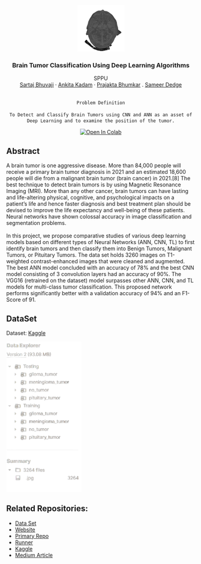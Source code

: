 <br />
<div align="center">
  <a href="https://github.com/SartajBhuvaji/Data-Science-Project/tree/main/">
    <img src="https://github.com/SartajBhuvaji/Brain-Tumor-Classification-Using-Deep-Learning-Algorithms/blob/master/ReadMe_files/MRI-animinated.gif" alt="logo" width="125" height="125">
  </a>

<h3 align="center">Brain Tumor Classification Using Deep Learning Algorithms</h3>

  <p align="center">
    SPPU
    <br />
    <a href="https://github.com/SartajBhuvaji">Sartaj Bhuvaji</a>
    ·
    <a href="https://github.com/kadamankitaa">Ankita Kadam</a>
    ·
    <a href="https://www.linkedin.com/in/prajakta-bhumkar-51703220a/">Prajakta Bhumkar</a>
    .
    <a href = "https://www.linkedin.com/in/sameer-dedge/">Sameer Dedge</a><br><br>
    
    Problem Definition
    
    To Detect and Classify Brain Tumors using CNN and ANN as an asset of Deep Learning and to examine the position of the tumor.
  </p>
</div>




<div align = "center">
  
[![Open In Colab](https://colab.research.google.com/assets/colab-badge.svg)](https://colab.research.google.com/drive/1yHKKk8I4QfKc1qv2cXCNbgIiUtBRk1rF?usp=sharing)
<br>
</div>
  
## Abstract
<p>
A brain tumor is one aggressive disease. More than 84,000 people will receive a primary brain tumor diagnosis in 2021 and an estimated 18,600 people will die from a malignant brain tumor (brain cancer) in 2021.[8] The best technique to detect brain tumors is by using Magnetic Resonance Imaging (MRI). More than any other cancer, brain tumors can have lasting and life-altering physical, cognitive, and psychological impacts on a patient’s life and hence faster diagnosis and best treatment plan should be devised to improve the life expectancy and well-being of these patients. Neural networks have shown colossal accuracy in image classification and segmentation problems.
<br><br>
In this project, we propose comparative studies of various deep learning models based on different types of Neural Networks (ANN, CNN, TL) to first identify brain tumors and then classify them into Benign Tumors, Malignant Tumors, or Pituitary Tumors. The data set holds 3260 images on T1-weighted contrast-enhanced images that were cleaned and augmented. The best ANN model concluded with an accuracy of 78% and the best CNN model consisting of 3 convolution layers had an accuracy of 90%. The VGG16 (retrained on the dataset) model surpasses other ANN, CNN, and TL models for multi-class tumor classification. This proposed network performs significantly better  with a validation accuracy of 94% and an F1-Score of 91.
<p>
  
## DataSet
Dataset: [Kaggle](https://www.kaggle.com/datasets/sartajbhuvaji/brain-tumor-classification-mri)

<div align="left">
  <a href="https://github.com/SartajBhuvaji/Data-Science-Project/tree/main/">
    <img src="https://github.com/SartajBhuvaji/Brain-Tumor-Classification-Using-Deep-Learning-Algorithms/blob/master/ReadMe_files/dataset_description.png" alt="dataset_description" width="200" height="400">
  </a>
  </div>


##  Related Repositories:
* [Data Set](https://https://github.com/SartajBhuvaji/Brain-Tumor-Classification-DataSet/)
* [Website](https://sartajbhuvaji.github.io/Brain-Tumor-Classification-Website/) 
* [Primary Repo](https://github.com/SartajBhuvaji/Brain-Tumor-Classification-Using-Deep-Learning-Algorithms/tree/master) 
* [Runner](https://github.com/SartajBhuvaji/Brain-Tumor-Classification-Using-Deep-Learning-Algorithms-Runner)
* [Kaggle](https://www.kaggle.com/datasets/sartajbhuvaji/brain-tumor-classification-mri)
* [Medium Article](https://medium.com/@sartajbhuvaji/brain-tumor-classification-546a72d4103b)

